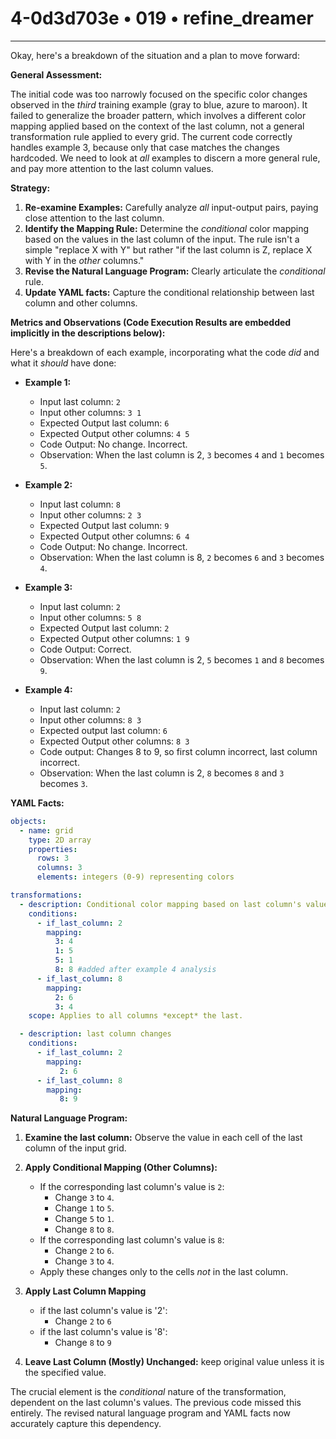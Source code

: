# 4-0d3d703e • 019 • refine_dreamer

---
Okay, here's a breakdown of the situation and a plan to move forward:

**General Assessment:**

The initial code was too narrowly focused on the specific color changes observed in the *third* training example (gray to blue, azure to maroon). It failed to generalize the broader pattern, which involves a different color mapping applied based on the context of the last column, not a general transformation rule applied to every grid. The current code correctly handles example 3, because only that case matches the changes hardcoded. We need to look at *all* examples to discern a more general rule, and pay more attention to the last column values.

**Strategy:**

1.  **Re-examine Examples:** Carefully analyze *all* input-output pairs, paying close attention to the last column.
2.  **Identify the Mapping Rule:** Determine the *conditional* color mapping based on the values in the last column of the input. The rule isn't a simple "replace X with Y" but rather "if the last column is Z, replace X with Y in the *other* columns."
3.  **Revise the Natural Language Program:** Clearly articulate the *conditional* rule.
4. **Update YAML facts:** Capture the conditional relationship between last column and other columns.

**Metrics and Observations (Code Execution Results are embedded implicitly in the descriptions below):**

Here's a breakdown of each example, incorporating what the code *did* and what it *should* have done:

*   **Example 1:**
    *   Input last column: `2`
    *   Input other columns: `3 1`
    *   Expected Output last column: `6`
    *   Expected Output other columns: `4 5`
    *   Code Output: No change. Incorrect.
    *   Observation: When the last column is 2, `3` becomes `4` and `1` becomes `5`.

*   **Example 2:**
    *   Input last column: `8`
    *   Input other columns: `2 3`
    *   Expected Output last column: `9`
    *   Expected Output other columns: `6 4`
    *   Code Output: No change. Incorrect.
    *   Observation: When the last column is 8, `2` becomes `6` and `3` becomes `4`.

*   **Example 3:**
    *   Input last column: `2`
    *   Input other columns: `5 8`
    *   Expected Output last column: `2`
    *   Expected Output other columns: `1 9`
    *   Code Output: Correct.
    *   Observation: When the last column is 2, `5` becomes `1` and `8` becomes `9`.

*   **Example 4:**
    *   Input last column: `2`
    *   Input other columns: `8 3`
    *   Expected output last column: `6`
    *   Expected Output other columns: `8 3`
    *    Code output: Changes 8 to 9, so first column incorrect, last column incorrect.
    *   Observation: When the last column is 2, `8` becomes `8` and `3 ` becomes `3`.

**YAML Facts:**

```yaml
objects:
  - name: grid
    type: 2D array
    properties:
      rows: 3
      columns: 3
      elements: integers (0-9) representing colors

transformations:
  - description: Conditional color mapping based on last column's value.
    conditions:
      - if_last_column: 2
        mapping:
          3: 4
          1: 5
          5: 1
          8: 8 #added after example 4 analysis
      - if_last_column: 8
        mapping:
          2: 6
          3: 4
    scope: Applies to all columns *except* the last.

  - description: last column changes
    conditions:
      - if_last_column: 2
        mapping:
           2: 6
      - if_last_column: 8
        mapping:
           8: 9

```

**Natural Language Program:**

1.  **Examine the last column:** Observe the value in each cell of the last column of the input grid.

2.  **Apply Conditional Mapping (Other Columns):**
    *   If the corresponding last column's value is `2`:
        *   Change `3` to `4`.
        *   Change `1` to `5`.
        *   Change `5` to `1`.
        *   Change `8` to `8`.
    *   If the corresponding last column's value is `8`:
        *   Change `2` to `6`.
        *   Change `3` to `4`.
    *   Apply these changes only to the cells *not* in the last column.

3.  **Apply Last Column Mapping**
      * if the last column's value is '2':
        * Change `2` to `6`
      * if the last column's value is '8':
        * Change `8` to `9`
4.  **Leave Last Column (Mostly) Unchanged:** keep original value unless it is the specified value.

The crucial element is the *conditional* nature of the transformation, dependent on the last column's values. The previous code missed this entirely. The revised natural language program and YAML facts now accurately capture this dependency.

